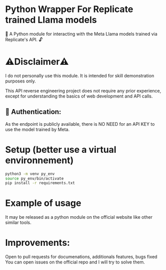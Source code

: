 # Python Wrapper For Replicate trained Llama models 
🦙 A Python module for interacting with the Meta Llama models trained via Replicate's API. 🔓

# ⚠️Disclaimer⚠️
I do not personally use this module. It is intended for skill demonstration purposes only.

This API reverse engineering project does not require any prior experience, except for understanding the basics of web development and API calls.

## 🔑 Authentication: 
As the endpoint is publicly available, there is NO NEED for an API KEY to use the model trained by Meta.

# Setup (better use a virtual environnement)
```bash
python3 -m venv py_env
source py_env/bin/activate
pip install -r requirements.txt
```

# Example of usage
It may be released as a python module on the official website like other similar tools.


# Improvements:
Open to pull requests for documenations, additionals features, bugs fixed
You can open issues on the official repo and I will try to solve them.
